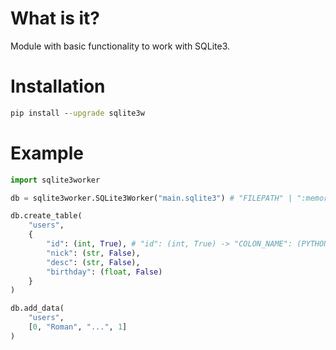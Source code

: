 # What is it?
Module with basic functionality to work with SQLite3.

# Installation
```cmd
pip install --upgrade sqlite3w
```

# Example
```python
import sqlite3worker

db = sqlite3worker.SQLite3Worker("main.sqlite3") # "FILEPATH" | ":memory:"

db.create_table(
    "users",
    {
        "id": (int, True), # "id": (int, True) -> "COLON_NAME": (PYTHON_TYPE, IS_PRIMARY_KEY)
        "nick": (str, False),
        "desc": (str, False),
        "birthday": (float, False)
    }
)

db.add_data(
    "users",
    [0, "Roman", "...", 1]
)
```
